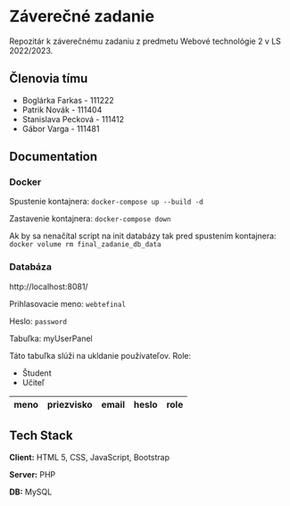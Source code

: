# Záverečné zadanie

Repozitár k záverečnému zadaniu z predmetu Webové technológie 2 v LS 2022/2023.




## Členovia tímu

- Boglárka Farkas - 111222
- Patrik Novák  - 111404
- Stanislava Pecková - 111412
- Gábor Varga - 111481


## Documentation

### Docker

Spustenie kontajnera: ` docker-compose up --build -d `

Zastavenie kontajnera: ` docker-compose down ` 

Ak by sa nenačítal script na init databázy tak pred spustením kontajnera: ` docker volume rm final_zadanie_db_data `


### Databáza
http://localhost:8081/

Prihlasovacie meno: `webtefinal`

Heslo: `password`

Tabuľka: myUserPanel

Táto tabuľka slúži na ukldanie používateľov.
Role: 
- Študent
- Učiteľ

| meno | priezvisko | email | heslo | role|
|------|:----------:|:-----:|:-----:|----:|


## Tech Stack

**Client:** HTML 5, CSS, JavaScript, Bootstrap

**Server:** PHP

**DB:** MySQL
